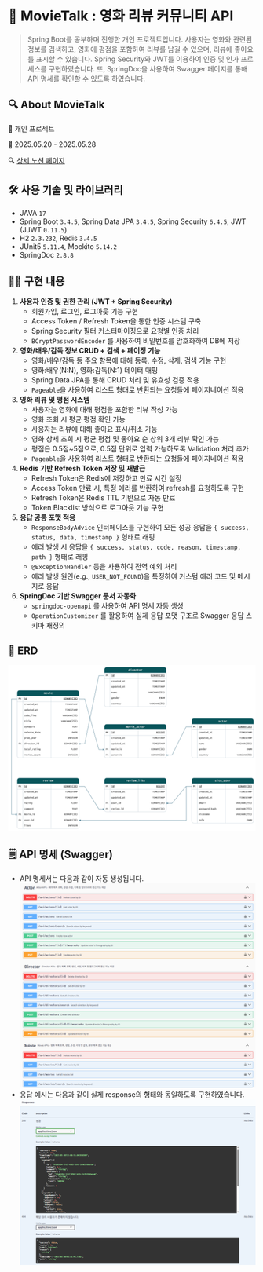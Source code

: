 # 🍿 MovieTalk : 영화 리뷰 커뮤니티 API

> Spring Boot를 공부하며 진행한 개인 프로젝트입니다. 사용자는 영화와 관련된 정보를 검색하고, 영화에 평점을 포함하여 리뷰를 남길 수 있으며, 리뷰에 좋아요를 표시할 수 있습니다. Spring
> Security와 JWT를 이용하여 인증 및 인가 프로세스를 구현하였습니다. 또, SpringDoc을 사용하여 Swagger 페이지를 통해 API 명세를 확인할 수 있도록 하였습니다.

## 🔍 About MovieTalk

👤 개인 프로젝트

📅 2025.05.20 - 2025.05.28

🔍 [상세 노션 페이지](https://www.notion.so/chloeeekim/MovieTalk-API-2016e927bee08014bd32e1b2c61008a2)

## 🛠️ 사용 기술 및 라이브러리

- JAVA `17`
- Spring Boot `3.4.5`, Spring Data JPA `3.4.5`, Spring Security `6.4.5`, JWT (JJWT `0.11.5`)
- H2 `2.3.232`, Redis `3.4.5`
- JUnit5 `5.11.4`, Mockito `5.14.2`
- SpringDoc `2.8.8`

## 👩‍💻 구현 내용

1. **사용자 인증 및 권한 관리 (JWT + Spring Security)**
    - 회원가입, 로그인, 로그아웃 기능 구현
    - Access Token / Refresh Token을 통한 인증 시스템 구축
    - Spring Security 필터 커스터마이징으로 요청별 인증 처리
    - `BCryptPasswordEncoder` 를 사용하여 비밀번호를 암호화하여 DB에 저장
2. **영화/배우/감독 정보 CRUD + 검색 + 페이징 기능**
    - 영화/배우/감독 등 주요 항목에 대해 등록, 수정, 삭제, 검색 기능 구현
    - 영화:배우(N:N), 영화:감독(N:1) 데이터 매핑
    - Spring Data JPA를 통해 CRUD 처리 및 유효성 검증 적용
    - `Pageable`을 사용하여 리스트 형태로 반환되는 요청들에 페이지네이션 적용
3. **영화 리뷰 및 평점 시스템**
    - 사용자는 영화에 대해 평점을 포함한 리뷰 작성 가능
    - 영화 조회 시 평균 평점 확인 가능
    - 사용자는 리뷰에 대해 좋아요 표시/취소 가능
    - 영화 상세 조회 시 평균 평점 및 좋아요 순 상위 3개 리뷰 확인 가능
    - 평점은 0.5점~5점으로, 0.5점 단위로 입력 가능하도록 Validation 처리 추가
    - `Pageable`을 사용하여 리스트 형태로 반환되는 요청들에 페이지네이션 적용
4. **Redis 기반 Refresh Token 저장 및 재발급**
    - Refresh Token은 Redis에 저장하고 만료 시간 설정
    - Access Token 만료 시, 특정 에러를 반환하여 refresh를 요청하도록 구현
    - Refresh Token은 Redis TTL 기반으로 자동 만료
    - Token Blacklist 방식으로 로그아웃 기능 구현
5. **응답 공통 포맷 적용**
    - `ResponseBodyAdvice` 인터페이스를 구현하여 모든 성공 응답을 `{ success, status, data, timestamp }` 형태로 래핑
    - 에러 발생 시 응답을 `{ success, status, code, reason, timestamp, path }` 형태로 래핑
    - `@ExceptionHandler` 등을 사용하여 전역 예외 처리
    - 에러 발생 원인(e.g., `USER_NOT_FOUND`)을 특정하여 커스텀 에러 코드 및 메시지로 응답
6. **SpringDoc 기반 Swagger 문서 자동화**
    - `springdoc-openapi` 를 사용하여 API 명세 자동 생성
    - `OperationCustomizer` 를 활용하여 실제 응답 포맷 구조로 Swagger 응답 스키마 재정의

## 💾 ERD

![MovieTalk ERD.png](readme_assets/MovieTalk%20ERD.png)

## 🗒️ API 명세 (Swagger)

- API 명세서는 다음과 같이 자동 생성됩니다.
  ![swagger example.png](readme_assets/swagger%20example.png)
- 응답 예시는 다음과 같이 실제 response의 형태와 동일하도록 구현하였습니다.
  ![swagger response example.png](readme_assets/swagger%20response%20example.png)
